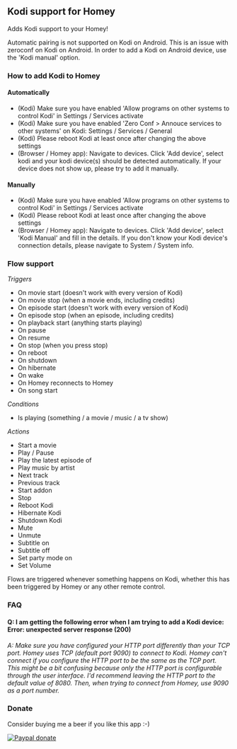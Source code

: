 ## Kodi support for Homey
Adds Kodi support to your Homey!

Automatic pairing is not supported on Kodi on Android. This is an issue with zeroconf on Kodi on Android. In order to add a Kodi on Android device, use the 'Kodi manual' option.

### How to add Kodi to Homey
#### Automatically
* (Kodi) Make sure you have enabled 'Allow programs on other systems to control Kodi' in Settings / Services activate 
* (Kodi) Make sure you have enabled 'Zero Conf > Annouce services to other systems' on Kodi: Settings / Services / General
* (Kodi) Please reboot Kodi at least once after changing the above settings
* (Browser / Homey app): Navigate to devices. Click 'Add device', select kodi and your kodi device(s) should be detected automatically. If your device does not show up, please try to add it manually.

#### Manually
* (Kodi) Make sure you have enabled 'Allow programs on other systems to control Kodi' in Settings / Services activate 
* (Kodi) Please reboot Kodi at least once after changing the above settings
* (Browser / Homey app): Navigate to devices. Click 'Add device', select 'Kodi Manual' and fill in the details. If you don't know your Kodi device's connection details, please navigate to System / System info. 

### Flow support
*Triggers*
* On movie start (doesn't work with every version of Kodi)
* On movie stop (when a movie ends, including credits)
* On episode start (doesn't work with every version of Kodi)
* On episode stop (when an episode, including credits)
* On playback start (anything starts playing)
* On pause  
* On resume 
* On stop (when you press stop)
* On reboot
* On shutdown
* On hibernate
* On wake
* On Homey reconnects to Homey
* On song start

*Conditions*
* Is playing (something / a movie / music / a tv show)

*Actions*
* Start a movie
* Play / Pause
* Play the latest episode of
* Play music by artist
* Next track 
* Previous track
* Start addon
* Stop
* Reboot Kodi
* Hibernate Kodi
* Shutdown Kodi
* Mute
* Unmute
* Subtitle on
* Subtitle off
* Set party mode on
* Set Volume

Flows are triggered whenever something happens on Kodi, whether this has been triggered by Homey or any other remote control.

### FAQ
#### Q: I am getting the following error when I am trying to add a Kodi device: Error: unexpected server response (200)
*A: Make sure you have configured your HTTP port differently than your TCP port. Homey uses TCP (default port 9090) to connect to Kodi. Homey can't connect if you configure the HTTP port to be the same as the TCP port. This might be a bit confusing because only the HTTP port is configurable through the user interface. I'd recommend leaving the HTTP port to the default value of 8080. Then, when trying to connect from Homey, use 9090 as a port number.*

### Donate
Consider buying me a beer if you like this app :-)

[![Paypal donate][pp-donate-image]][pp-donate-link]

[pp-donate-link]: https://www.paypal.com/cgi-bin/webscr?cmd=_donations&business=D7H2GG32VETVW&lc=AU&item_number=homey%2dapps&currency_code=AUD&bn=PP%2dDonationsBF%3abtn_donateCC_LG%2egif%3aNonHosted
[pp-donate-image]: https://www.paypalobjects.com/en_US/i/btn/btn_donateCC_LG.gif
